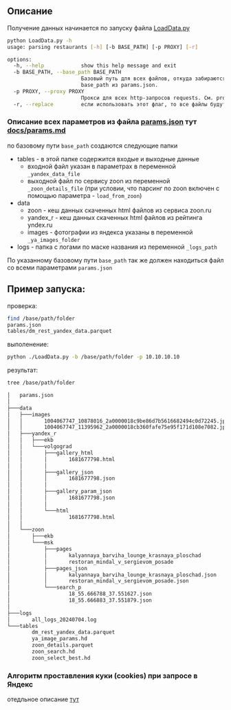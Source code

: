 

## Описание

Получение данных начинается по запуску файла [LoadData.py](LoadData.py)

```sh
python LoadData.py -h
usage: parsing restaurants [-h] [-b BASE_PATH] [-p PROXY] [-r]

options:
  -h, --help            show this help message and exit
  -b BASE_PATH, --base_path BASE_PATH
                        Базовый путь для всех файлов, откуда забираются данные для парсинга и куда кладутся вспомогательные и выходные файлы. Если не указано, используйте      
                        base_path из params.json.
  -p PROXY, --proxy PROXY
                        Прокси для всех http-запросов requests. См. proxy в params.json. По умолчанию None
  -r, --replace         если использовать этот флаг, то все файлы будут удалены перед запуском. По умолчанию false
```
### Описание всех параметров из файла [params.json](params.json) тут [docs/params.md](./docs/params.md)

по базовому пути ``base_path`` создаются следующие папки
* tables - в этой папке содержится входые и выходные данные
  * входной файл указан в параметрах в переменной ``_yandex_data_file``
  * выходной файл по сервису zoon из переменной ``_zoon_details_file`` (при условии, что парсинг по zoon включен с помощью параметра - ``load_from_zoon``)
* data
  * zoon - кеш данных скаченных html файлов из сервиса zoon.ru
  * yandex_r - кеш данных скаченных html файлов из рейтинга yndex.ru
  * images - фотографии из яндекса указаны в переменной ``_ya_images_folder``
* logs - папка с логами по маске названия из переменной ``_logs_path``

По указанному базовому пути ``base_path`` так же должен находиться файл со всеми параметрами ``params.json``

## Пример запуска:

проверка:
```sh
find /base/path/folder
params.json
tables/dm_rest_yandex_data.parquet
```

выполенение:
```sh
python ./LoadData.py -b /base/path/folder -p 10.10.10.10
```
результат:
```sh
tree /base/path/folder

│   params.json
│
├───data
│   ├───images
│   │       1004067747_10878016_2a0000018c9be86d7b5616682494c0d72245.jpg
│   │       1004067747_11395962_2a0000018cb360fafe75e95f171d108e7082.jpg
│   ├───yandex_r
│   │   ├───ekb
│   │   └───volgograd
│   │       ├───gallery_html
│   │       │       1681677798.html
│   │       │
│   │       ├───gallery_json
│   │       │       1681677798.json
│   │       │
│   │       ├───gallery_param_json
│   │       │       1681677798.json
│   │       │
│   │       └───html
│   │               1681677798.html
│   │
│   └───zoon
│       ├───ekb
│       └───msk
│           ├───pages
│           │       kalyannaya_barviha_lounge_krasnaya_ploschad
│           │       restoran_mindal_v_sergievom_posade
│           ├───pages_json
│           │       kalyannaya_barviha_lounge_krasnaya_ploschad.json
│           │       restoran_mindal_v_sergievom_posade.json
│           └───search_p
│                   18_55.666788_37.551627.json
│                   18_55.666883_37.551879.json
│
├───logs
│       all_logs_20240704.log
└───tables
        dm_rest_yandex_data.parquet
        ya_image_params.hd
        zoon_details.parquet
        zoon_search.hd
        zoon_select_best.hd

```

### Алгоритм проставления куки (cookies) при запросе в Яндекс
отедльное описание [тут](docs/request_selenium_with_cookies.md)


